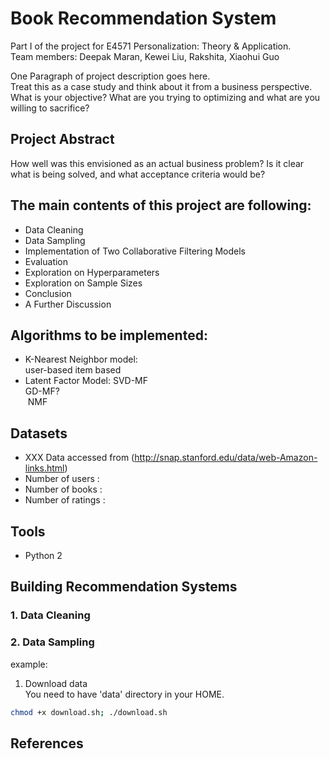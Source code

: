# Book Recommendation System 
Part I of the project for E4571 Personalization: Theory & Application.  
Team members: Deepak Maran, Kewei Liu, Rakshita, Xiaohui Guo  

One Paragraph of project description goes here.  
Treat this as a case study and think about it from a business perspective. What is your objective? What are you trying to optimizing and what are you willing to sacrifice?  

## Project Abstract
How well was this envisioned as an actual business problem? Is it clear what is being solved, and what acceptance criteria would be?

## The main contents of this project are following:
- Data Cleaning 
- Data Sampling
- Implementation of Two Collaborative Filtering Models
- Evaluation
- Exploration on Hyperparameters
- Exploration on Sample Sizes
- Conclusion
- A Further Discussion

## Algorithms to be implemented:
- K-Nearest Neighbor model:   
  user-based 
  item based
- Latent Factor Model:
  SVD-MF  
  GD-MF?  
  NMF  

## Datasets
- XXX Data accessed from (http://snap.stanford.edu/data/web-Amazon-links.html)
- Number of users : 
- Number of books : 
- Number of ratings : 

## Tools
- Python 2  

## Building Recommendation Systems  
### 1. Data Cleaning  

### 2. Data Sampling  

example:  
1. Download data  
You need to have 'data' directory in your HOME.  

```bash
chmod +x download.sh; ./download.sh 
```

## References
